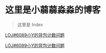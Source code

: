# 这里是小蒻蒻淼淼的博客

> 这里是 Index

[LOJ#6089小Y的背包计数问题](2020.08.18/POI2018水箱.md)

[LOJ#6089小Y的背包计数问题](2020.08.18/POI2018水箱.html)